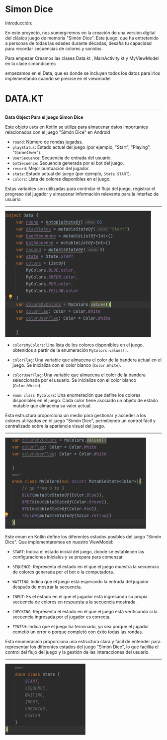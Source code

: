 # Simon Dice

Introducción:

En este proyecto, nos sumergiremos en la creación de una versión digital del clásico juego de memoria "Simón Dice". Este juego, que ha entretenido a personas de todas las edades durante décadas, 
desafía tu capacidad para recordar secuencias de colores y sonidos.

Para empezar Creamos las clases Data.kt , MainActivity.kt y MyViewModel en la clase simondicerec

empezamos en el Data, que es donde se incluyen todos los datos para irlos implementando cuando se precise en el viewmodel

# DATA.KT

---

**Data Object Para el juego Simon Dice**

Este objeto `Data` en Kotlin se utiliza para almacenar datos importantes relacionados con el juego "Simón Dice" en Android

- `round`: Número de rondas jugadas.
- `playStatus`: Estado actual del juego (por ejemplo, "Start", "Playing", "GameOver").
- `UserSecuence`: Secuencia de entrada del usuario.
- `botSecuence`: Secuencia generada por el bot del juego.
- `record`: Mejor puntuación del jugador.
- `state`: Estado actual del juego (por ejemplo, `State.START`).
- `colors`: Lista de colores disponibles en el juego.

Estas variables son utilizadas para controlar el flujo del juego, registrar el progreso del jugador y almacenar información relevante para la interfaz de usuario.

--- 

![img_3.png](img_3.png)

- `colorsMyColors`: Una lista de los colores disponibles en el juego, obtenidos a partir de la enumeración `MyColors.values()`.

- `colorFlag`: Una variable que almacena el color de la bandera actual en el juego. Se inicializa con el color blanco (`Color.White`).

- `colorUserFlag`: Una variable que almacena el color de la bandera seleccionada por el usuario. Se inicializa con el color blanco (`Color.White`).

- `enum class MyColors`: Una enumeración que define los colores disponibles en el juego. Cada color tiene asociado un objeto de estado mutable que almacena su valor actual.

Esta estructura proporciona un medio para gestionar y acceder a los colores utilizados en el juego "Simón Dice", permitiendo un control fácil y centralizado sobre la apariencia visual del juego.

---

![img_4.png](img_4.png)



Este enum en Kotlin define los diferentes estados posibles del juego "Simón Dice". Que implementaremos en nuestro ViewModel:

- `START`: Indica el estado inicial del juego, donde se establecen las configuraciones iniciales y se prepara para comenzar.

- `SEQUENCE`: Representa el estado en el que el juego muestra la secuencia de colores generada por el bot o la computadora.

- `WAITING`: Indica que el juego está esperando la entrada del jugador después de mostrar la secuencia.

- `INPUT`: Es el estado en el que el jugador está ingresando su propia secuencia de colores en respuesta a la secuencia mostrada.

- `CHECKING`: Representa el estado en el que el juego está verificando si la secuencia ingresada por el jugador es correcta.

- `FINISH`: Indica que el juego ha terminado, ya sea porque el jugador cometió un error o porque completó con éxito todas las rondas.

Esta enumeración proporciona una estructura clara y fácil de entender para representar los diferentes estados del juego "Simón Dice", lo que facilita el control del flujo del juego y la gestión de las interacciones del usuario.

--- 

![img_5.png](img_5.png)






